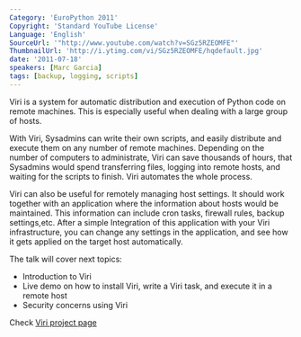 ```yaml
---
Category: 'EuroPython 2011'
Copyright: 'Standard YouTube License'
Language: 'English'
SourceUrl: '"http://www.youtube.com/watch?v=SGz5RZEOMFE"'
ThumbnailUrl: 'http://i.ytimg.com/vi/SGz5RZEOMFE/hqdefault.jpg'
date: '2011-07-18'
speakers: [Marc Garcia]
tags: [backup, logging, scripts]
---
```

Viri is a system for automatic distribution and execution of Python code on
remote machines. This is especially useful when dealing with a large group of
hosts.

With Viri, Sysadmins can write their own scripts, and easily distribute and
execute them on any number of remote machines. Depending on the number of
computers to administrate, Viri can save thousands of hours, that Sysadmins
would spend transferring files, logging into remote hosts, and waiting for the
scripts to finish. Viri automates the whole process.

Viri can also be useful for remotely managing host settings. It should work
together with an application where the information about hosts would be
maintained. This information can include cron tasks, firewall rules, backup
settings,etc. After a simple Integration of this application with your Viri
infrastructure, you can change any settings in the application, and see how it
gets applied on the target host automatically.

The talk will cover next topics:

  * Introduction to Viri
  * Live demo on how to install Viri, write a Viri task, and execute it in a remote host
  * Security concerns using Viri

Check [Viri project page](http://www.viriproject.com)

